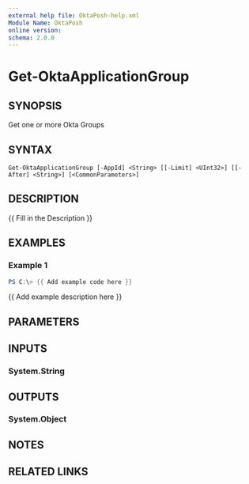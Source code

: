```yaml
---
external help file: OktaPosh-help.xml
Module Name: OktaPosh
online version:
schema: 2.0.0
---
```


# Get-OktaApplicationGroup

## SYNOPSIS
Get one or more Okta Groups

## SYNTAX

```
Get-OktaApplicationGroup [-AppId] <String> [[-Limit] <UInt32>] [[-After] <String>] [<CommonParameters>]
```

## DESCRIPTION
{{ Fill in the Description }}

## EXAMPLES

### Example 1
```powershell
PS C:\> {{ Add example code here }}
```

{{ Add example description here }}

## PARAMETERS

<!-- #include "./params/appId.md" -->



<!-- #include "./params/limit.md" -->
<!-- #include "./params/after.md" -->

<!-- #include "./params/common-parameters.md" -->

## INPUTS

### System.String

## OUTPUTS

### System.Object
## NOTES

## RELATED LINKS
